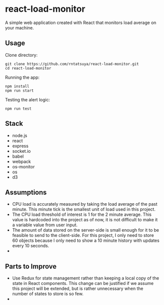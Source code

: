# react-load-monitor

A simple web application created with React that monitors load average on your machine.

## Usage
Clone directory:
```
git clone https://github.com/rntatsuya/react-load-monitor.git
cd react-load-monitor
``` 

Running the app:
```
npm install
npm run start
``` 

Testing the alert logic:
```
npm run test
``` 

## Stack
- node.js
- react
- express
- socket.io
- babel
- webpack
- os-monitor
- os
- d3

## Assumptions
- CPU load is accurately measured by taking the load average of the past minute. This minute tick is the smallest unit of load used in this project.
- The CPU load threshold of interest is 1 for the 2 minute average. This value is hardcoded into the project as of now, it is not difficult to make it a variable value from user input.
- The amount of data stored on the server-side is small enough for it to be feasible to send to the client-side. For this project, I only need to store 60 objects because I only need to show a 10 minute history with updates every 10 seconds.
- 

## Parts to Improve
- Use Redux for state management rather than keeping a local copy of the state in React components. This change can be justified if we assume this project will be extended, but is rather unnecessary when the number of states to store is so few. 
- 
